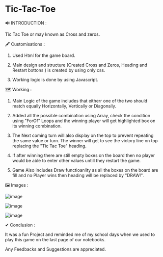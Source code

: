 # Tic-Tac-Toe

🔊 INTRODUCTION :

Tic Tac Toe or may known as Cross and zeros.


🖋 Customisations :

1. Used Html for the game board.

2. Main design and structure (Created Cross and Zeros, Heading and Restart bottons ) is created by using only css.

3. Working logic is done by using Javascript.

🗺 Working :

1. Main Logic of the game includes that eitherr one of the two should match equally Horizontally, Vertically or Diagonally.

2. Added all the possible combination using Array, check the condition using "ForOf" Loops and the winning player will get highlighted box on its winning combination.

3. The Next coming turn will also display on the top to prevent repeating the same value or turn. The winner will get to see the victory line on top replacing the "Tic Tac Toe" heading.

4. If after winning there are still empty boxes on the board then no player would be able to enter other values untill they restart the game.

5. Game Also includes Draw functioanlity as all the boxes on the board are fill and no Player wins then heading will be replaced by "DRAW!".

🖼 Images : 

![image](https://user-images.githubusercontent.com/125473833/227921218-341aa847-23ed-4e4f-8f68-8fdf84bdd704.png)

![image](https://user-images.githubusercontent.com/125473833/227921240-2c34ec08-16c6-464d-9cff-82727c469976.png)

![image](https://user-images.githubusercontent.com/125473833/227921250-71de2885-9fc0-484b-a97a-240b74906adb.png)


✔ Conclusion :

It was a fun Project and reminded me of my school days when we used to play this game on the last page of our notebooks.

Any Feedbacks and Suggestions are appreciated.
